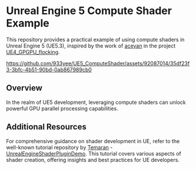 # Unreal Engine 5 Compute Shader Example

This repository provides a practical example of using compute shaders in Unreal Engine 5 (UE5.3), inspired by the work of [aceyan](https://github.com/aceyan) in the project [UE4_GPGPU_flocking](https://github.com/aceyan/UE4_GPGPU_flocking/tree/ComputeShader).


https://github.com/933yee/UE5_ComputeShader/assets/92087014/35df23f3-3bfc-4b51-90bd-0ab867989cb0


## Overview

In the realm of UE5 development, leveraging compute shaders can unlock powerful GPU parallel processing capabilities. 

## Additional Resources

For comprehensive guidance on shader development in UE, refer to the well-known tutorial repository by [Temaran](https://github.com/Temaran) - [UnrealEngineShaderPluginDemo](https://github.com/Temaran/UnrealEngineShaderPluginDemo). This tutorial covers various aspects of shader creation, offering insights and best practices for UE developers.

